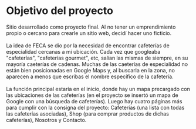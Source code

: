 <h1>Objetivo del proyecto</h1>
Sitio desarrollado como proyecto final. Al no tener un emprendimiento propio o cercano para crearle un sitio web, decidí hacer uno ficticio. 
<br>
<br>
La idea de FECA se dio por la necesidad de encontrar cafeterías de especialidad cercanas a mi ubicación. Cada vez que googleaba "cafeterías", "cafeterías gourmet", etc, salían las mismas de siempre, en su mayoría caeterías de cadenas. Muchas de las caeterías de especialidad no están bien posicionadas en Google Maps y, al buscarla en la zona, no aparecen a menos que escribas el nombre específico de la cafetería.
<br>
<br>
La función principal estaría en el inicio, donde hay un mapa precargado con las ubicaciones de las cafeterías (en el proyecto se insertó un mapa de Google con una búsqueda de cafeterías). Luego hay cuatro páginas más para cumplir con la consigna del proyecto: Cafeterías (una lista con todas las cafeterías asociadas), Shop (para comprar productos de dichas cafeterías), Nosotros y Contacto.
